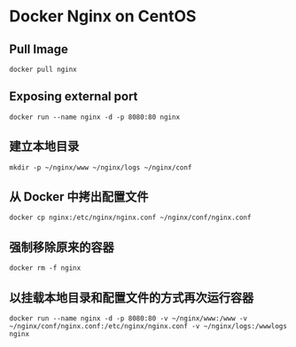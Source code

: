 # Docker Nginx on CentOS

## Pull Image

`docker pull nginx`

## Exposing external port

`docker run --name nginx -d -p 8080:80 nginx`

## 建立本地目录

`mkdir -p ~/nginx/www ~/nginx/logs ~/nginx/conf`

## 从 Docker 中拷出配置文件

`docker cp nginx:/etc/nginx/nginx.conf ~/nginx/conf/nginx.conf`

## 强制移除原来的容器

`docker rm -f nginx`

## 以挂载本地目录和配置文件的方式再次运行容器

`docker run --name nginx -d -p 8080:80 -v ~/nginx/www:/www -v ~/nginx/conf/nginx.conf:/etc/nginx/nginx.conf -v ~/nginx/logs:/wwwlogs nginx`

